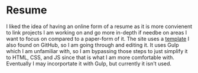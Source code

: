 # Resume

I liked the idea of having an online form of a resume as it is more convienent to link projects I am working on and go more in-depth if needbe on areas I want to focus on compared to a paper-form of it. The site uses a [template](https://github.com/RyanFitzgerald/devportfolio) I also found on GitHub, so I am going through and editing it. It uses Gulp which I am unfamiliar with, so I am bypassing those steps to just simplify it to HTML, CSS, and JS since that is what I am more comfortable with. Eventually I may incorportate it with Gulp, but currently it isn't used.
